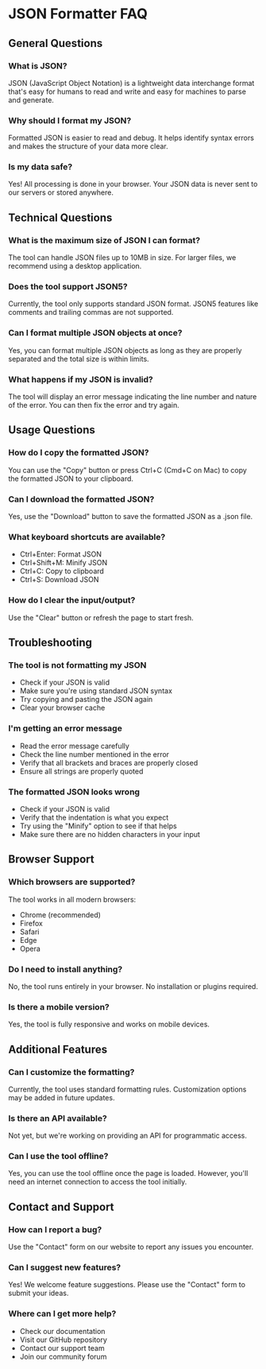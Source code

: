 # JSON Formatter FAQ

## General Questions

### What is JSON?
JSON (JavaScript Object Notation) is a lightweight data interchange format that's easy for humans to read and write and easy for machines to parse and generate.

### Why should I format my JSON?
Formatted JSON is easier to read and debug. It helps identify syntax errors and makes the structure of your data more clear.

### Is my data safe?
Yes! All processing is done in your browser. Your JSON data is never sent to our servers or stored anywhere.

## Technical Questions

### What is the maximum size of JSON I can format?
The tool can handle JSON files up to 10MB in size. For larger files, we recommend using a desktop application.

### Does the tool support JSON5?
Currently, the tool only supports standard JSON format. JSON5 features like comments and trailing commas are not supported.

### Can I format multiple JSON objects at once?
Yes, you can format multiple JSON objects as long as they are properly separated and the total size is within limits.

### What happens if my JSON is invalid?
The tool will display an error message indicating the line number and nature of the error. You can then fix the error and try again.

## Usage Questions

### How do I copy the formatted JSON?
You can use the "Copy" button or press Ctrl+C (Cmd+C on Mac) to copy the formatted JSON to your clipboard.

### Can I download the formatted JSON?
Yes, use the "Download" button to save the formatted JSON as a .json file.

### What keyboard shortcuts are available?
- Ctrl+Enter: Format JSON
- Ctrl+Shift+M: Minify JSON
- Ctrl+C: Copy to clipboard
- Ctrl+S: Download JSON

### How do I clear the input/output?
Use the "Clear" button or refresh the page to start fresh.

## Troubleshooting

### The tool is not formatting my JSON
- Check if your JSON is valid
- Make sure you're using standard JSON syntax
- Try copying and pasting the JSON again
- Clear your browser cache

### I'm getting an error message
- Read the error message carefully
- Check the line number mentioned in the error
- Verify that all brackets and braces are properly closed
- Ensure all strings are properly quoted

### The formatted JSON looks wrong
- Check if your JSON is valid
- Verify that the indentation is what you expect
- Try using the "Minify" option to see if that helps
- Make sure there are no hidden characters in your input

## Browser Support

### Which browsers are supported?
The tool works in all modern browsers:
- Chrome (recommended)
- Firefox
- Safari
- Edge
- Opera

### Do I need to install anything?
No, the tool runs entirely in your browser. No installation or plugins required.

### Is there a mobile version?
Yes, the tool is fully responsive and works on mobile devices.

## Additional Features

### Can I customize the formatting?
Currently, the tool uses standard formatting rules. Customization options may be added in future updates.

### Is there an API available?
Not yet, but we're working on providing an API for programmatic access.

### Can I use the tool offline?
Yes, you can use the tool offline once the page is loaded. However, you'll need an internet connection to access the tool initially.

## Contact and Support

### How can I report a bug?
Use the "Contact" form on our website to report any issues you encounter.

### Can I suggest new features?
Yes! We welcome feature suggestions. Please use the "Contact" form to submit your ideas.

### Where can I get more help?
- Check our documentation
- Visit our GitHub repository
- Contact our support team
- Join our community forum 